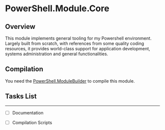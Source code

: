 # PowerShell.Module.Core

## Overview

This module implements general tooling for my Powershell environment. Largely built from scratch, with references from some quality coding resources, it provides world-class support for application development, systems administration and general functionalities.

## Compilation

You need the [PowerShell.ModuleBuilder](https://github.com/arsscriptum/PowerShell.ModuleBuilder) to compile this module.



## Tasks List
-------------
- [ ] Documentation
- [ ] Compilation Scripts

